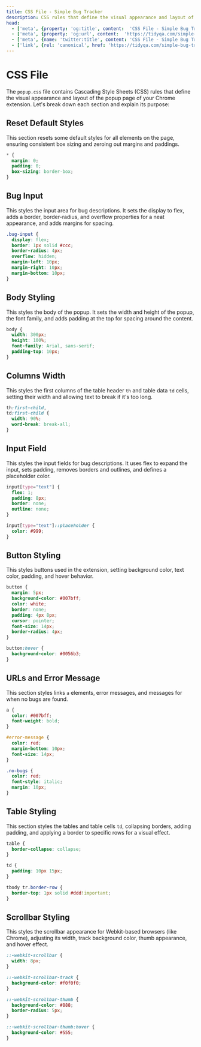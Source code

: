 ```yaml
---
title: CSS File - Simple Bug Tracker
description: CSS rules that define the visual appearance and layout of the popup page of your Chrome extension.
head:
  - ['meta', {property: 'og:title', content:  'CSS File - Simple Bug Tracker' }]
  - ['meta', {property: 'og:url', content:  'https://tidyqa.com/simple-bug-tracker/css-file/' }] 
  - ['meta', {name: 'twitter:title', content: 'CSS File - Simple Bug Tracker'}]
  - ['link', {rel: 'canonical', href: 'https://tidyqa.com/simple-bug-tracker/css-file/'}]
---
```


# CSS File

The `popup.css` file contains Cascading Style Sheets (CSS) rules that define the visual appearance and layout of the popup page of your Chrome extension. Let's break down each section and explain its purpose:

## Reset Default Styles

This section resets some default styles for all elements on the page, ensuring consistent box sizing and zeroing out margins and paddings.

```css
* {
  margin: 0;
  padding: 0;
  box-sizing: border-box;
}
```

## Bug Input

This styles the input area for bug descriptions. It sets the display to flex, adds a border, border-radius, and overflow properties for a neat appearance, and adds margins for spacing.

```css
.bug-input {
  display: flex;
  border: 1px solid #ccc;
  border-radius: 4px;
  overflow: hidden;
  margin-left: 10px;
  margin-right: 10px;
  margin-bottom: 10px;
}
```

## Body Styling

This styles the body of the popup. It sets the width and height of the popup, the font family, and adds padding at the top for spacing around the content.

```css
body {
  width: 300px;
  height: 100%;
  font-family: Arial, sans-serif;
  padding-top: 10px;
}
```

## Columns Width

This styles the first columns of the table header `th` and table data `td` cells, setting their width and allowing text to break if it's too long.

```css
th:first-child,
td:first-child {
  width: 90%;
  word-break: break-all;
}
```

## Input Field

This styles the input fields for bug descriptions. It uses flex to expand the input, sets padding, removes borders and outlines, and defines a placeholder color.

```css
input[type="text"] {
  flex: 1;
  padding: 8px;
  border: none;
  outline: none;
}

input[type="text"]::placeholder {
  color: #999;
}
```

## Button Styling

This styles buttons used in the extension, setting background color, text color, padding, and hover behavior.

```css
button {
  margin: 5px;
  background-color: #007bff;
  color: white;
  border: none;
  padding: 4px 8px;
  cursor: pointer;
  font-size: 14px;
  border-radius: 4px;
}

button:hover {
  background-color: #0056b3;
}
```

## URLs and Error Message

This section styles links `a` elements, error messages, and messages for when no bugs are found.

```css
a {
  color: #007bff;
  font-weight: bold;
}

#error-message {
  color: red;
  margin-bottom: 10px;
  font-size: 14px;
}

.no-bugs {
  color: red;
  font-style: italic;
  margin: 10px;
}
```

## Table Styling

This section styles the tables and table cells `td`, collapsing borders, adding padding, and applying a border to specific rows for a visual effect.

```css
table {
  border-collapse: collapse;
}

td {
  padding: 10px 15px;
}

tbody tr.border-row {
  border-top: 1px solid #ddd!important;
}
```

## Scrollbar Styling

This styles the scrollbar appearance for Webkit-based browsers (like Chrome), adjusting its width, track background color, thumb appearance, and hover effect.

```css
::-webkit-scrollbar {
  width: 8px;
}

::-webkit-scrollbar-track {
  background-color: #f0f0f0;
}

::-webkit-scrollbar-thumb {
  background-color: #888;
  border-radius: 5px;
}

::-webkit-scrollbar-thumb:hover {
  background-color: #555;
}
```
